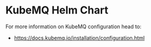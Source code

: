 # KubeMQ Helm Chart

For more information on KubeMQ configuration head to:

 * https://docs.kubemq.io/installation/configuration.html
